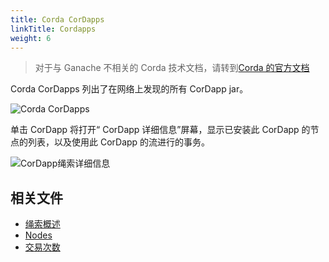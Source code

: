 ```yaml
---
title: Corda CorDapps
linkTitle: Cordapps
weight: 6
---
```


> 对于与 Ganache 不相关的 Corda 技术文档，请转到[Corda 的官方文档](https://docs.corda.net/docs/corda-os/4.4.html)

Corda CorDapps 列出了在网络上发现的所有 CorDapp jar。

![Corda CorDapps](/img/docs/ganache/corda/cordapps.png)

单击 CorDapp 将打开“ CorDapp 详细信息”屏幕，显示已安装此 CorDapp 的节点的列表，以及使用此 CorDapp 的流进行的事务。

![CorDapp绳索详细信息](/img/docs/ganache/corda/cordapp-details.png)

## 相关文件

- [绳索概述](../workspaces/corda)
- [Nodes](./nodes)
- [交易次数](./transactions)

